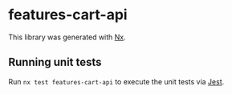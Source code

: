 # features-cart-api

This library was generated with [Nx](https://nx.dev).

## Running unit tests

Run `nx test features-cart-api` to execute the unit tests via [Jest](https://jestjs.io).
